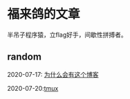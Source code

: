 福来鸽的文章
======

半吊子程序猿，立flag好手，间歇性拼搏者。

random
------
2020-07-17: [为什么会有这个博客](./Content/random_200717_start_up.md)

2020-07-20:[tmux](./Content/tool_200720_tmux.md)
